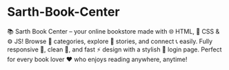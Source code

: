 # Sarth-Book-Center
📚 Sarth Book Center – your online bookstore made with 🌐 HTML, 🎨 CSS &amp; ⚙️ JS! Browse 🧾 categories, explore 📖 stories, and connect 📞 easily. Fully responsive 📱, clean 🧼, and fast ⚡ design with a stylish 🔐 login page. Perfect for every book lover ❤️ who enjoys reading anywhere, anytime!
